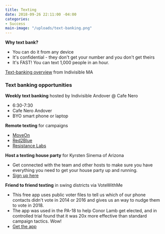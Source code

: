 ```yaml
---
title: Texting
date: 2018-09-26 22:11:00 -04:00
categories:
- Success
main-image: "/uploads/text-banking.png"
---
```


**Why text bank?**
* You can do it from any device
* It's confidential - they don't get your number and you don't get theirs
* It's FAST! You can text 1,000 people in an hour.

[Text-banking overview](https://www.indivisible-ma.org/training-texting) from Indivisible MA

### Text banking opportunities

**Weekly text banking** hosted by Indivisible Andover @ Cafe Nero
* 6:30-7:30
* Cafe Nero Andover
* BYO smart phone or laptop

**Remote texting** for campaigns
* [MoveOn](https://bit.ly/2Iu0Wsa)
* [Red2Blue](https://red2blue.org/texting/)
* [Resistance Labs](https://resistancelabs.com/volunteer)

**Host a texting house party** for Kyrsten Sinema of Arizona
* Get connected with the team and other hosts to make sure you have everything you need to get your house party up and running.
* [Sign up here](https://docs.google.com/forms/d/e/1FAIpQLSeK5caAGd6Nca4WadhZ0ydbpP5B91sjoCYbR0a5gFH9lNTPBQ/viewform?source=KS_EM_FR_B90D_181009_3_4&refcode=KS_EM_FR_B90D_181009_3_4)

**Friend to friend texting** in swing districts via VoteWithMe
* This free app uses public voter files to tell us which of our phone contacts didn't vote in 2014 or 2016 and gives us an way to nudge them to vote in 2018.
* The app was used in the PA-18 to help Conor Lamb get elected, and in controlled trial found that it was 20x more effective than standard campaign tactics. Wow!
* [Get the app](https://votewithme.us/)